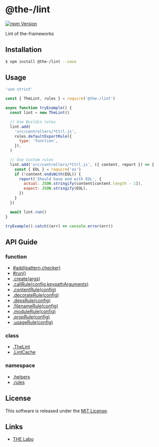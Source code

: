 @the-/lint
==========

<!---
This file is generated by the-tmpl. Do not update manually.
--->

<!-- Badge Start -->
<a name="badges"></a>

[![npm Version][bd_npm_shield_url]][bd_npm_url]

[bd_repo_url]: https://github.com/the-labo/the
[bd_travis_url]: http://travis-ci.org/the-labo/the
[bd_travis_shield_url]: http://img.shields.io/travis/the-labo/the.svg?style=flat
[bd_travis_com_url]: http://travis-ci.com/the-labo/the
[bd_travis_com_shield_url]: https://api.travis-ci.com/the-labo/the.svg?token=
[bd_license_url]: https://github.com/the-labo/the/blob/master/LICENSE
[bd_npm_url]: http://www.npmjs.org/package/@the-/lint
[bd_npm_shield_url]: http://img.shields.io/npm/v/@the-/lint.svg?style=flat
[bd_standard_url]: http://standardjs.com/
[bd_standard_shield_url]: https://img.shields.io/badge/code%20style-standard-brightgreen.svg

<!-- Badge End -->


<!-- Description Start -->
<a name="description"></a>

Lint of the-frameworks

<!-- Description End -->


<!-- Overview Start -->
<a name="overview"></a>




<!-- Overview End -->


<!-- Sections Start -->
<a name="sections"></a>

<!-- Section from "doc/readme/01.Installation.md.hbs" Start -->

<a name="section-doc-readme-01-installation-md"></a>

Installation
-----

```bash
$ npm install @the-/lint --save
```


<!-- Section from "doc/readme/01.Installation.md.hbs" End -->

<!-- Section from "doc/readme/02.Usage.md.hbs" Start -->

<a name="section-doc-readme-02-usage-md"></a>

Usage
---------

```javascript
'use strict'

const { TheLint, rules } = require('@the-/lint')

async function tryExample() {
  const lint = new TheLint()

  // Use Buildin rules
  lint.add(
    'src/controllers/*Ctrl.js',
    rules.defaultExportRule({
      type: 'function',
    }),
  )

  // Use Custom rules
  lint.add('src/controllers/*Ctrl.js', ({ content, report }) => {
    const { EOL } = require('os')
    if (!content.endsWith(EOL)) {
      report('Should have end with EOL', {
        actual: JSON.stringify(content[content.length - 1]),
        expect: JSON.stringify(EOL),
      })
    }
  })

  await lint.run()
}

tryExample().catch((err) => console.error(err))

```


<!-- Section from "doc/readme/02.Usage.md.hbs" End -->


<!-- Sections Start -->

<a name="api"></a>

## API Guide

### function
- [#add(pattern,checker)](./doc/api/api.md#module_@the-/lint.TheLint#add)
- [#run()](./doc/api/api.md#module_@the-/lint.TheLint#run)
- [.create(args)](./doc/api/api.md#module_@the-/lint.create)
- [.callRule(config,keypathArguments)](./doc/api/api.md#module_@the-/lint.rules.callRule)
- [.contentRule(config)](./doc/api/api.md#module_@the-/lint.rules.contentRule)
- [.decorateRule(config)](./doc/api/api.md#module_@the-/lint.rules.decorateRule)
- [.depsRule(config)](./doc/api/api.md#module_@the-/lint.rules.depsRule)
- [.filenameRule(config)](./doc/api/api.md#module_@the-/lint.rules.filenameRule)
- [.moduleRule(config)](./doc/api/api.md#module_@the-/lint.rules.moduleRule)
- [.propRule(config)](./doc/api/api.md#module_@the-/lint.rules.propRule)
- [.usageRule(config)](./doc/api/api.md#module_@the-/lint.rules.usageRule)
### class
- [.TheLint](./doc/api/api.md#module_@the-/lint.TheLint)
- [.LintCache](./doc/api/api.md#module_@the-/lint.helpers.LintCache)
### namespace
- [.helpers](./doc/api/api.md#module_@the-/lint.helpers)
- [.rules](./doc/api/api.md#module_@the-/lint.rules)

<!-- LICENSE Start -->
<a name="license"></a>

License
-------
This software is released under the [MIT License](https://github.com/the-labo/the/blob/master/LICENSE).

<!-- LICENSE End -->


<!-- Links Start -->
<a name="links"></a>

Links
------

+ [THE Labo][the_labo_url]

[the_labo_url]: https://github.com/the-labo

<!-- Links End -->
